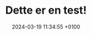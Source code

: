 ---
layout: post
title:  "Dette er en test!"
date:   2024-03-19 11:34:55 +0100
categories: jekyll update
---
